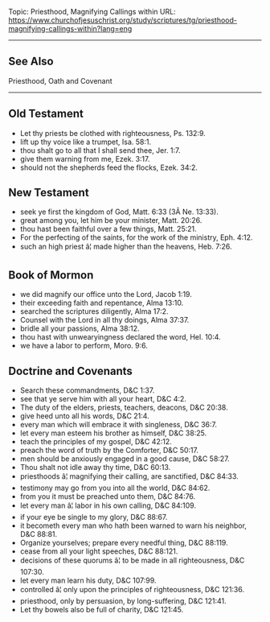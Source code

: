 Topic: Priesthood, Magnifying Callings within
URL: https://www.churchofjesuschrist.org/study/scriptures/tg/priesthood-magnifying-callings-within?lang=eng

---

## See Also

Priesthood, Oath and Covenant

---

## Old Testament

- Let thy priests be clothed with righteousness, Ps. 132:9.
- lift up thy voice like a trumpet, Isa. 58:1.
- thou shalt go to all that I shall send thee, Jer. 1:7.
- give them warning from me, Ezek. 3:17.
- should not the shepherds feed the flocks, Ezek. 34:2.

## New Testament

- seek ye first the kingdom of God, Matt. 6:33 (3Â Ne. 13:33).
- great among you, let him be your minister, Matt. 20:26.
- thou hast been faithful over a few things, Matt. 25:21.
- For the perfecting of the saints, for the work of the ministry, Eph. 4:12.
- such an high priest â¦ made higher than the heavens, Heb. 7:26.

## Book of Mormon

- we did magnify our office unto the Lord, Jacob 1:19.
- their exceeding faith and repentance, Alma 13:10.
- searched the scriptures diligently, Alma 17:2.
- Counsel with the Lord in all thy doings, Alma 37:37.
- bridle all your passions, Alma 38:12.
- thou hast with unwearyingness declared the word, Hel. 10:4.
- we have a labor to perform, Moro. 9:6.

## Doctrine and Covenants

- Search these commandments, D&C 1:37.
- see that ye serve him with all your heart, D&C 4:2.
- The duty of the elders, priests, teachers, deacons, D&C 20:38.
- give heed unto all his words, D&C 21:4.
- every man which will embrace it with singleness, D&C 36:7.
- let every man esteem his brother as himself, D&C 38:25.
- teach the principles of my gospel, D&C 42:12.
- preach the word of truth by the Comforter, D&C 50:17.
- men should be anxiously engaged in a good cause, D&C 58:27.
- Thou shalt not idle away thy time, D&C 60:13.
- priesthoods â¦ magnifying their calling, are sanctified, D&C 84:33.
- testimony may go from you into all the world, D&C 84:62.
- from you it must be preached unto them, D&C 84:76.
- let every man â¦ labor in his own calling, D&C 84:109.
- if your eye be single to my glory, D&C 88:67.
- it becometh every man who hath been warned to warn his neighbor, D&C 88:81.
- Organize yourselves; prepare every needful thing, D&C 88:119.
- cease from all your light speeches, D&C 88:121.
- decisions of these quorums â¦ to be made in all righteousness, D&C 107:30.
- let every man learn his duty, D&C 107:99.
- controlled â¦ only upon the principles of righteousness, D&C 121:36.
- priesthood, only by persuasion, by long-suffering, D&C 121:41.
- Let thy bowels also be full of charity, D&C 121:45.

